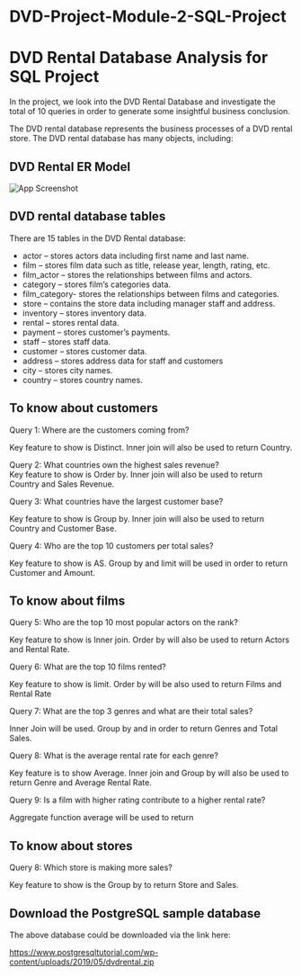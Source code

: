 # DVD-Project-Module-2-SQL-Project


# DVD Rental Database Analysis for SQL Project

In the project, we look into the DVD Rental Database and investigate the total of 10 queries in order to generate some insightful business conclusion.

The DVD rental database represents the business processes of a DVD rental store. The DVD rental database has many objects, including: 



## DVD Rental ER Model

![App Screenshot](https://www.postgresqltutorial.com/wp-content/uploads/2018/03/dvd-rental-sample-database-diagram.png)


## DVD rental database tables

There are 15 tables in the DVD Rental database:

- actor – stores actors data including first name and last name.
- film – stores film data such as title, release year, length, rating, etc.
- film_actor – stores the relationships between films and actors.
- category – stores film’s categories data.
- film_category- stores the relationships between films and categories.
- store – contains the store data including manager staff and address.
- inventory – stores inventory data.
- rental – stores rental data.
- payment – stores customer’s payments.
- staff – stores staff data.
- customer – stores customer data.
- address – stores address data for staff and customers
- city – stores city names.
- country – stores country names.
## To know about customers
Query 1: Where are the customers coming from? 

Key feature to show is Distinct. Inner join will also be used to return Country.

Query 2: What countries own the highest sales revenue?  
Key feature to show is Order by. 
Inner join will also be used to return Country and Sales Revenue.

Query 3: What countries have the largest customer base? 

Key feature to show is Group by. Inner join will also be used to return Country and Customer Base.

Query 4: Who are the top 10 customers per total sales? 

Key feature to show is AS. Group by and limit will be used in order to return Customer and Amount. 




 





## To know about films
Query 5: Who are the top 10 most popular actors on the rank? 

Key feature to show is Inner join. Order by will also be used to return Actors and Rental Rate.

Query 6: What are the top 10 films rented? 

Key feature to show is limit. Order by will be also used to return Films and Rental Rate


Query 7: What are the top 3 genres and what are their total sales?

Inner Join will be used. Group by and  in order to return Genres and Total Sales.


Query 8: What is the average rental rate for each genre? 

Key feature is to show Average. Inner join and Group by will also be used to return Genre and Average Rental Rate.


Query 9: Is a film with higher rating contribute to a higher rental rate?

Aggregate function average will be used to return 
## To know about stores
Query 8: Which store is making more sales? 

Key feature to show is the Group by to return Store and Sales.
## Download the PostgreSQL sample database

The above database could be downloaded via the link here: 

https://www.postgresqltutorial.com/wp-content/uploads/2019/05/dvdrental.zip


